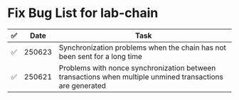 # Fix Bug List for lab-chain

|✅|Date|Task|
|-|-|-|
|✅|250623|Synchronization problems when the chain has not been sent for a long time|
|✅|250621|Problems with nonce synchronization between transactions when multiple unmined transactions are generated|